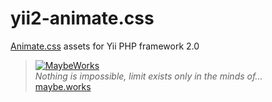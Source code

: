 yii2-animate.css
============

[Animate.css](https://daneden.github.io/animate.css/) assets for Yii PHP framework 2.0 

> [![MaybeWorks](http://maybe.works/logo/logo_mw.png)](http://maybe.works)  
<i>Nothing is impossible, limit exists only in the minds of...</i>  
[maybe.works](http://maybe.works)
